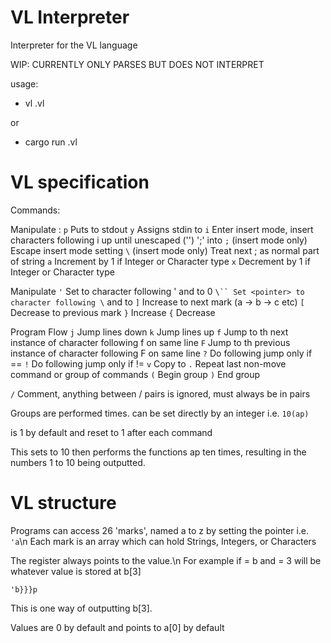 # VL Interpreter
Interpreter for the VL language

WIP: CURRENTLY ONLY PARSES BUT DOES NOT INTERPRET

usage:

- vl <filename>.vl

or

- cargo run <filename>.vl

# VL specification

Commands:

Manipulate <value>:
`p` Puts <value> to stdout
`y` Assigns stdin to <value>
`i` Enter insert mode, insert characters following i up until unescaped ('\') ';' into <value>
`;` (insert mode only) Escape insert mode setting <value>
`\` (insert mode only) Treat next ; as normal part of string
`a` Increment <value> by 1 if Integer or Character type
`x` Decrement <value> by 1 if Integer or Character type

Manipulate <pointer>
`'` Set <pointer> to character following ' and <index> to 0
`\`` Set <pointer> to character following \` and <index> to <value>
`]` Increase <pointer> to next mark (a -> b -> c etc)
`[` Decrease <pointer> to previous mark
`}` Increase <index>
`{` Decrease <index>

Program Flow
`j` Jump <int> lines down
`k` Jump <int> lines up
`f` Jump to <int>th next instance of character following f on same line
`F` Jump to <int>th previous instance of character following F on same line
`?` Do following jump only if <value> == <int>
`!` Do following jump only if <value> != <int>
`v` Copy <value> to <int>
`.` Repeat last non-move command or group of commands
`(` Begin group
`)` End group

`/` Comment, anything between / pairs is ignored, must always be in pairs

Groups are performed <int> times.
<int> can be set directly by an integer i.e.
`10(ap)`

<int> is 1 by default and reset to 1 after each command

This sets <int> to 10 then performs the functions ap ten times, resulting in the numbers 1 to 10 being outputted.


# VL structure

Programs can access 26 'marks', named a to z by setting the pointer i.e. `'a`\n
Each mark is an array which can hold Strings, Integers, or Characters

The <value> register always points to the <pointer> <index> value.\n
For example if <pointer> = b and <index> = 3 <value> will be whatever value is stored at b[3]

`'b}}}p`

This is one way of outputting b[3].

Values are 0 by default and <pointer><index> points to a[0] by default
